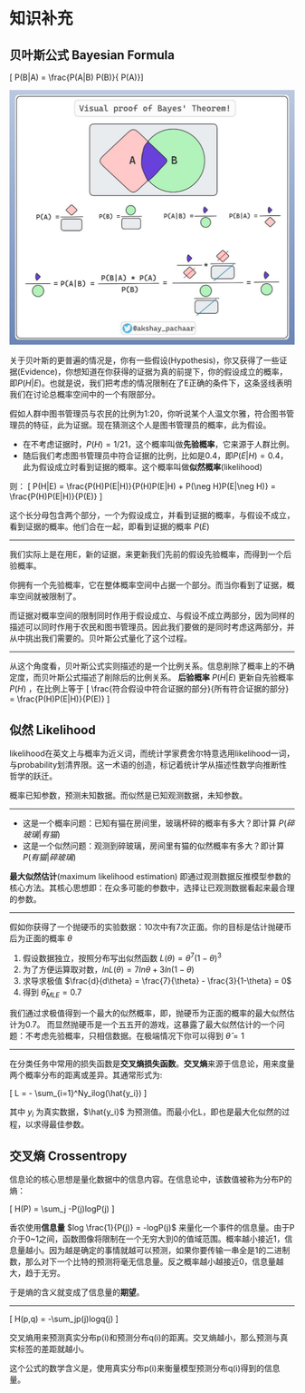 # 知识补充

## 贝叶斯公式 Bayesian Formula

\[ P(B|A) = \frac{P(A|B) P(B)}{ P(A)}\]

![image not found](./resources/images/贝叶斯.jpg)

关于贝叶斯的更普遍的情况是，你有一些假设(Hypothesis)，你又获得了一些证据(Evidence)，你想知道在你获得的证据为真的前提下，你的假设成立的概率，即$P(H|E)$。也就是说，我们把考虑的情况限制在了E正确的条件下，这条竖线表明我们在讨论总概率空间中的一个有限部分。

假如人群中图书管理员与农民的比例为1:20，你听说某个人温文尔雅，符合图书管理员的特征，此为证据。现在猜测这个人是图书管理员的概率，此为假设。

- 在不考虑证据时，$P(H) = 1/21$，这个概率叫做**先验概率**，它来源于人群比例。
- 随后我们考虑图书管理员中符合证据的比例，比如是0.4，即$P(E|H) = 0.4$，此为假设成立时看到证据的概率。这个概率叫做**似然概率**(likelihood)

则：
\[ P(H|E) = \frac{P(H)P(E|H)}{P(H)P(E|H) + P(\neg H)P(E|\neg H)}  = \frac{P(H)P(E|H)}{P(E)} \]

这个长分母包含两个部分，一个为假设成立，并看到证据的概率，与假设不成立，看到证据的概率。他们合在一起，即看到证据的概率 $P(E)$

---

我们实际上是在用E，新的证据，来更新我们先前的假设先验概率，而得到一个后验概率。

你拥有一个先验概率，它在整体概率空间中占据一个部分。而当你看到了证据，概率空间就被限制了。

而证据对概率空间的限制同时作用于假设成立、与假设不成立两部分，因为同样的描述可以同时作用于农民和图书管理员。因此我们要做的是同时考虑这两部分，并从中挑出我们需要的。贝叶斯公式量化了这个过程。

--- 

从这个角度看，贝叶斯公式实则描述的是一个比例关系。信息削除了概率上的不确定度，而贝叶斯公式描述了削除后的比例关系。
**后验概率** $P(H|E)$ 更新自先验概率 $P(H)$ ，在比例上等于
\[ \frac{符合假设中符合证据的部分}{所有符合证据的部分} = \frac{P(H)P(E|H)}{P(E)} \]

## 似然 Likelihood

likelihood在英文上与概率为近义词，而统计学家费舍尔特意选用likelihood一词，与probability划清界限。这一术语的创造，标记着统计学从描述性数学向推断性哲学的跃迁。

概率已知参数，预测未知数据。而似然是已知观测数据，未知参数。

---

- 这是一个概率问题：已知有猫在房间里，玻璃杯碎的概率有多大？即计算 $P(碎玻璃|有猫)$
- 这是一个似然问题：观测到碎玻璃，房间里有猫的似然概率有多大？即计算 $P(有猫|碎玻璃)$

**最大似然估计**(maximum likelihood estimation) 即通过观测数据反推模型参数的核心方法。其核心思想即：在众多可能的参数中，选择让已观测数据看起来最合理的参数。

---

假如你获得了一个抛硬币的实验数据：10次中有7次正面。你的目标是估计抛硬币后为正面的概率 $\theta$

1. 假设数据独立，按照分布写出似然函数 $L(\theta) = \theta^7(1-\theta)^3$
2. 为了方便运算取对数，$lnL(\theta) = 7ln\theta + 3ln(1-\theta)$
3. 求导求极值 $\frac{d}{d\theta} = \frac{7}{\theta} - \frac{3}{1-\theta} = 0$
4. 得到 $\hat{\theta}_{MLE} = 0.7$

我们通过求极值得到一个最大的似然概率，即，抛硬币为正面的概率的最大似然估计为0.7。
而显然抛硬币是一个五五开的游戏，这暴露了最大似然估计的一个问题：不考虑先验概率，只相信数据。在极端情况下你可以得到 $\hat{\theta} = 1$

--- 

在分类任务中常用的损失函数是**交叉熵损失函数**。**交叉熵**来源于信息论，用来度量两个概率分布的距离或差异。其通常形式为:

\[ L = - \sum_{i=1}^Ny_ilog(\hat{y_i}) \]

其中 $y_i$ 为真实数据，$\hat{y_i}$ 为预测值。而最小化L，即也是最大化似然的过程，以求得最佳参数。

## 交叉熵 Crossentropy

信息论的核心思想是量化数据中的信息内容。在信息论中，该数值被称为分布P的熵：

\[ H(P) = \sum_j -P(j)logP(j) \]

香农使用**信息量** $log \frac{1}{P(j)} = -logP(j)$ 来量化一个事件的信息量。由于P介于0~1之间，函数图像将限制在一个无穷大到0的值域范围。概率越小接近1，信息量越小。因为越是确定的事情就越可以预测，如果你要传输一串全是1的二进制数，那么对下一个比特的预测将毫无信息量。反之概率越小越接近0，信息量越大，趋于无穷。

于是熵的含义就变成了信息量的**期望**。

---

\[
H(p,q) = -\sum_jp(j)logq(j)
\]

交叉熵用来预测真实分布p(i)和预测分布q(i)的距离。交叉熵越小，那么预测与真实标签的差距就越小。

这个公式的数学含义是，使用真实分布p(i)来衡量模型预测分布q(i)得到的信息量。